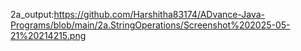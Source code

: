 2a_output:https://github.com/Harshitha83174/ADvance-Java-Programs/blob/main/2a.StringOperations/Screenshot%202025-05-21%20214215.png
